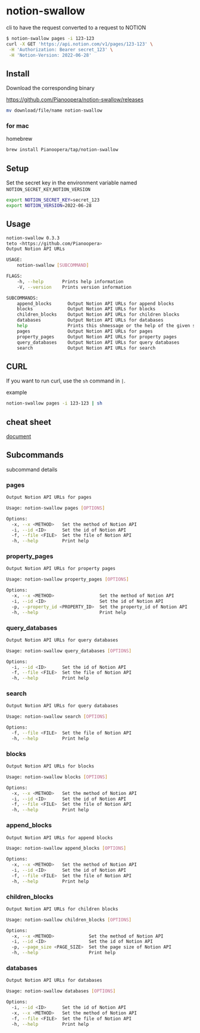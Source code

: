 # notion-swallow
cli to have the request converted to a request to NOTION

```sh
$ notion-swallow pages -i 123-123
curl -X GET 'https://api.notion.com/v1/pages/123-123' \
 -H 'Authorization: Bearer secret_123' \
 -H 'Notion-Version: 2022-06-28'
```

## Install

Download the corresponding binary

https://github.com/Pianoopera/notion-swallow/releases

```sh
mv download/file/name notion-swallow
```

### for mac

homebrew

```sh
brew install Pianoopera/tap/notion-swallow
```

## Setup

Set the secret key in the environment variable named `NOTION_SECRET_KEY`,`NOTION_VERSION`

```sh
export NOTION_SECRET_KEY=secret_123
export NOTION_VERSION=2022-06-28
```

## Usage

```sh
notion-swallow 0.3.3
teto <https://github.com/Pianoopera>
Output Notion API URLs

USAGE:
    notion-swallow [SUBCOMMAND]

FLAGS:
    -h, --help       Prints help information
    -V, --version    Prints version information

SUBCOMMANDS:
    append_blocks      Output Notion API URLs for append blocks
    blocks             Output Notion API URLs for blocks
    children_blocks    Output Notion API URLs for children blocks
    databases          Output Notion API URLs for databases
    help               Prints this shmessage or the help of the given subcommand(s)
    pages              Output Notion API URLs for pages
    property_pages     Output Notion API URLs for property pages
    query_databases    Output Notion API URLs for query databases
    search             Output Notion API URLs for search
```

## CURL

If you want to run curl, use the `sh` command in `|`.

example

```sh
notion-swallow pages -i 123-123 | sh
```

## cheat sheet

[document](./document/cheat_sheet.md)

## Subcommands

subcommand details

### pages

```sh
Output Notion API URLs for pages

Usage: notion-swallow pages [OPTIONS]

Options:
  -x, --x <METHOD>   Set the method of Notion API
  -i, --id <ID>      Set the id of Notion API
  -f, --file <FILE>  Set the file of Notion API
  -h, --help         Print help
```

### property_pages

```sh
Output Notion API URLs for property pages

Usage: notion-swallow property_pages [OPTIONS]

Options:
  -x, --x <METHOD>                 Set the method of Notion API
  -i, --id <ID>                    Set the id of Notion API
  -p, --property_id <PROPERTY_ID>  Set the property_id of Notion API
  -h, --help                       Print help
```

### query_databases

```sh
Output Notion API URLs for query databases

Usage: notion-swallow query_databases [OPTIONS]

Options:
  -i, --id <ID>      Set the id of Notion API
  -f, --file <FILE>  Set the file of Notion API
  -h, --help         Print help
```

### search

```sh
Output Notion API URLs for query databases

Usage: notion-swallow search [OPTIONS]

Options:
  -f, --file <FILE>  Set the file of Notion API
  -h, --help         Print help
```

### blocks

```sh
Output Notion API URLs for blocks

Usage: notion-swallow blocks [OPTIONS]

Options:
  -x, --x <METHOD>   Set the method of Notion API
  -i, --id <ID>      Set the id of Notion API
  -f, --file <FILE>  Set the file of Notion API
  -h, --help         Print help
```

### append_blocks

```sh
Output Notion API URLs for append blocks

Usage: notion-swallow append_blocks [OPTIONS]

Options:
  -x, --x <METHOD>   Set the method of Notion API
  -i, --id <ID>      Set the id of Notion API
  -f, --file <FILE>  Set the file of Notion API
  -h, --help         Print help

```

### children_blocks

```sh
Output Notion API URLs for children blocks

Usage: notion-swallow children_blocks [OPTIONS]

Options:
  -x, --x <METHOD>             Set the method of Notion API
  -i, --id <ID>                Set the id of Notion API
  -p, --page_size <PAGE_SIZE>  Set the page size of Notion API
  -h, --help                   Print help

```

### databases

```sh
Output Notion API URLs for databases

Usage: notion-swallow databases [OPTIONS]

Options:
  -i, --id <ID>      Set the id of Notion API
  -x, --x <METHOD>   Set the method of Notion API
  -f, --file <FILE>  Set the file of Notion API
  -h, --help         Print help

```